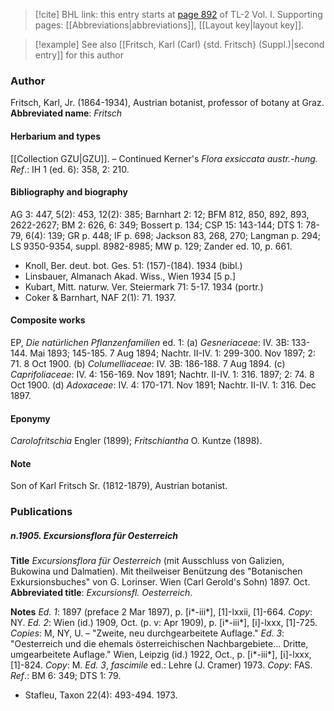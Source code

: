 > [!cite] BHL link: this entry starts at [page 892](https://www.biodiversitylibrary.org/page/33121023) of TL-2 Vol. I.
> Supporting pages: [[Abbreviations|abbreviations]], [[Layout key|layout key]].

> [!example] See also [[Fritsch, Karl (Carl) {std. Fritsch} (Suppl.)|second entry]] for this author

### Author

Fritsch, Karl, Jr. (1864-1934), Austrian botanist, professor of botany at Graz. 
**Abbreviated name**: *Fritsch*

#### Herbarium and types

[[Collection GZU|GZU]]. – Continued Kerner's *Flora exsiccata austr.-hung.*
*Ref*.: IH 1 (ed. 6): 358, 2: 210.

#### Bibliography and biography

AG 3: 447, 5(2): 453, 12(2): 385; Barnhart 2: 12; BFM 812, 850, 892, 893, 2622-2627; BM 2: 626, 6: 349; Bossert p. 134; CSP 15: 143-144; DTS 1: 78-79, 6(4): 139; GR p. 448; IF p. 698; Jackson 83, 268, 270; Langman p. 294; LS 9350-9354, suppl. 8982-8985; MW p. 129; Zander ed. 10, p. 661.
- Knoll, Ber. deut. bot. Ges. 51: (157)-(184). 1934 (bibl.)
- Linsbauer, Almanach Akad. Wiss., Wien 1934 \[5 p.\]
- Kubart, Mitt. naturw. Ver. Steiermark 71: 5-17. 1934 (portr.)
- Coker & Barnhart, NAF 2(1): 71. 1937.

#### Composite works

EP, *Die natürlichen Pflanzenfamilien* ed. 1:
(a) *Gesneriaceae*: IV. 3B: 133-144. Mai 1893; 145-185. 7 Aug 1894; Nachtr. II-IV. 1: 299-300. Nov 1897; 2: 71. 8 Oct 1900.
(b) *Columelliaceae*: IV. 3B: 186-188. 7 Aug 1894.
(c) *Caprifoliaceae*: IV. 4: 156-169. Nov 1891; Nachtr. II-IV. 1: 316. 1897; 2: 74. 8 Oct 1900.
(d) *Adoxaceae*: IV. 4: 170-171. Nov 1891; Nachtr. II-IV. 1: 316. Dec 1897.

#### Eponymy

*Carolofritschia* Engler (1899); *Fritschiantha* O. Kuntze (1898).

#### Note

Son of Karl Fritsch Sr. (1812-1879), Austrian botanist.

### Publications

##### n.1905. Excursionsflora für Oesterreich

**Title**
*Excursionsflora für Oesterreich* (mit Ausschluss von Galizien, Bukowina und Dalmatien). Mit theilweiser Benützung des "Botanischen Exkursionsbuches" von G. Lorinser. Wien (Carl Gerold's Sohn) 1897. Oct.
**Abbreviated title**: *Excursionsfl. Oesterreich*.

**Notes**
*Ed. 1*: 1897 (preface 2 Mar 1897), p. \[i\*-iii\*\], \[1\]-lxxii, \[1\]-664. *Copy*: NY.
*Ed. 2*: Wien (id.) 1909, Oct. (p. v: Apr 1909), p. \[i\*-iii\*\], \[i\]-lxxx, \[1\]-725. *Copies*: M, NY, U. – "Zweite, neu durchgearbeitete Auflage."
*Ed. 3*: "Oesterreich und die ehemals österreichischen Nachbargebiete... Dritte, umgearbeitete Auflage." Wien, Leipzig (id.) 1922, Oct., p. \[i\*-iii\*\], \[i\]-lxxx, \[1\]-824.
*Copy*: M.
*Ed. 3*, *fascimile* ed.: Lehre (J. Cramer) 1973. *Copy*: FAS.
*Ref*.: BM 6: 349; DTS 1: 79.
- Stafleu, Taxon 22(4): 493-494. 1973.

